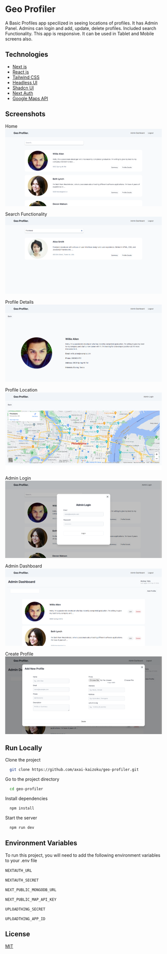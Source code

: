 # Geo Profiler

A Basic Profiles app specilized in seeing locations of profiles. It has Admin Panel. Admins can login and add, update, delete profiles. Included search Functionality. This app is responsive. It can be used in Tablet and Mobile screens also.

## Technologies

- [Next js](https://nextjs.org/)
- [React js](https://react.dev)
- [Tailwind CSS](https://tailwindcss.com/)
- [Headless UI](https://headlessui.com/)
- [Shadcn UI](https://ui.shadcn.com/)
- [Next Auth](https://next-auth.js.org/)
- [Google Maps API](https://developers.google.com/maps/)

## Screenshots

Home
![Home](/geo-profiler-main.png)

Search Functionality
![Home](/geo-profiler-search.png)

Profile Details
![Home](/geo-profiler-details.png)

Profile Location
![Home](/geo-profiler-map.png)

Admin Login
![Home](/geo-profiler-admin.png)

Admin Dashboard
![Home](/geo-profiler-dashboard.png)

Create Profile
![Home](/geo-profiler-new-profile.png)

## Run Locally

Clone the project

```bash
  git clone https://github.com/axai-kaizoku/geo-profiler.git
```

Go to the project directory

```bash
  cd geo-profiler
```

Install dependencies

```bash
  npm install
```

Start the server

```bash
  npm run dev
```

## Environment Variables

To run this project, you will need to add the following environment variables to your .env file

`NEXTAUTH_URL`

`NEXTAUTH_SECRET`

`NEXT_PUBLIC_MONGODB_URL`

`NEXT_PUBLIC_MAP_API_KEY`

`UPLOADTHING_SECRET`

`UPLOADTHING_APP_ID`

## License

[MIT](https://choosealicense.com/licenses/mit/)
